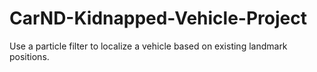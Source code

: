 # CarND-Kidnapped-Vehicle-Project
Use a particle filter to localize a vehicle based on existing landmark positions.
